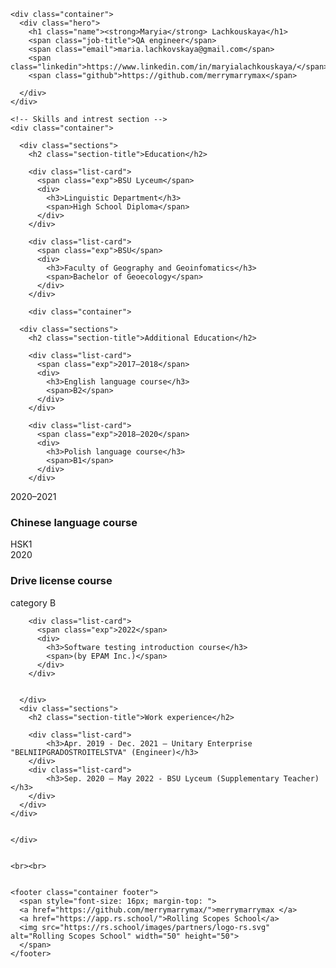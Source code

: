 <!DOCTYPE html>
<html>

  <head>
    <title>CV Maryia Lachkouskaya</title>
    <link rel="stylesheet" type="text/css" href="C:\Users\user\OneDrive\Рабочий стол\testing\RS_School\rsschool-cv\styles.css">
  </head>

  <body>

    <div class="container">
      <div class="hero">
        <h1 class="name"><strong>Maryia</strong> Lachkouskaya</h1>
        <span class="job-title">QA engineer</span>
        <span class="email">maria.lachkovskaya@gmail.com</span>
        <span class="linkedin">https://www.linkedin.com/in/maryialachkouskaya/</span>
        <span class="github">https://github.com/merrymarrymax</span>
       
      </div>
    </div>

    <!-- Skills and intrest section -->
    <div class="container">

      <div class="sections">
        <h2 class="section-title">Education</h2>

        <div class="list-card">
          <span class="exp">BSU Lyceum</span>
          <div>
            <h3>Linguistic Department</h3>
            <span>High School Diploma</span>
          </div>
        </div>

        <div class="list-card">
          <span class="exp">BSU</span>
          <div>
            <h3>Faculty of Geography and Geoinfomatics</h3>
            <span>Bachelor of Geoecology</span>
          </div>
        </div>

        <div class="container">

      <div class="sections">
        <h2 class="section-title">Additional Education</h2>

        <div class="list-card">
          <span class="exp">2017–2018</span>
          <div>
            <h3>English language course</h3>
            <span>B2</span>
          </div>
        </div>

        <div class="list-card">
          <span class="exp">2018–2020</span>
          <div>
            <h3>Polish language course</h3>
            <span>B1</span>
          </div>
        </div>

  <div class="list-card">
          <span class="exp">2020–2021</span>
          <div>
            <h3>Chinese language course</h3>
            <span>HSK1</span>
          </div>
        </div>

<div class="list-card">
          <span class="exp">2020</span>
          <div>
            <h3>Drive license course</h3>
            <span>category B</span>
          </div>
        </div>
        
        <div class="list-card">
          <span class="exp">2022</span>
          <div>
            <h3>Software testing introduction course</h3>
            <span>(by EPAM Inc.)</span>
          </div>
        </div>
        
       
      </div>
      <div class="sections">
        <h2 class="section-title">Work experience</h2>

        <div class="list-card">
            <h3>Apr. 2019 - Dec. 2021 – Unitary Enterprise "BELNIIPGRADOSTROITELSTVA" (Engineer)</h3>
        </div>
        <div class="list-card">
            <h3>Sep. 2020 – May 2022 - BSU Lyceum (Supplementary Teacher)</h3>
        </div>
      </div>
    </div>


    </div>


    <br><br>


    <footer class="container footer">
      <span style="font-size: 16px; margin-top: "> 
      <a href="https://github.com/merrymarrymax/">merrymarrymax </a> 
      <a href="https://app.rs.school/">Rolling Scopes School</a>
      <img src="https://rs.school/images/partners/logo-rs.svg" alt="Rolling Scopes School" width="50" height="50">
      </span>
    </footer>


  </body>

</html>
